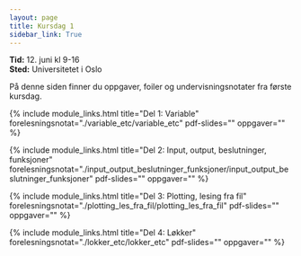 ```yaml
---
layout: page
title: Kursdag 1
sidebar_link: True
---
```


**Tid:** 12. juni kl 9-16  
**Sted:** Universitetet i Oslo

På denne siden finner du oppgaver, foiler og undervisningsnotater fra første kursdag. 

{% include module_links.html title="Del 1: Variable" 
forelesningsnotat="./variable_etc/variable_etc" 
pdf-slides="" 
oppgaver=""
%}


{% include module_links.html title="Del 2: Input, output, beslutninger, funksjoner" 
forelesningsnotat="./input_output_beslutninger_funksjoner/input_output_beslutninger_funksjoner" 
pdf-slides="" 
oppgaver=""
%}


{% include module_links.html title="Del 3: Plotting, lesing fra fil" 
forelesningsnotat="./plotting_les_fra_fil/plotting_les_fra_fil" 
pdf-slides="" 
oppgaver=""
%}


{% include module_links.html title="Del 4: Løkker" 
forelesningsnotat="./lokker_etc/lokker_etc" 
pdf-slides="" 
oppgaver=""
%}

